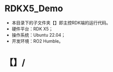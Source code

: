 # RDKX5_Demo
* 本目录下的子文件夹【】即主控RDK端的运行代码。
* 硬件平台：RDK X5；
* 操作系统：Ubuntu 22.04；
* 开发环境：RO2 Humble。

# 【】/
